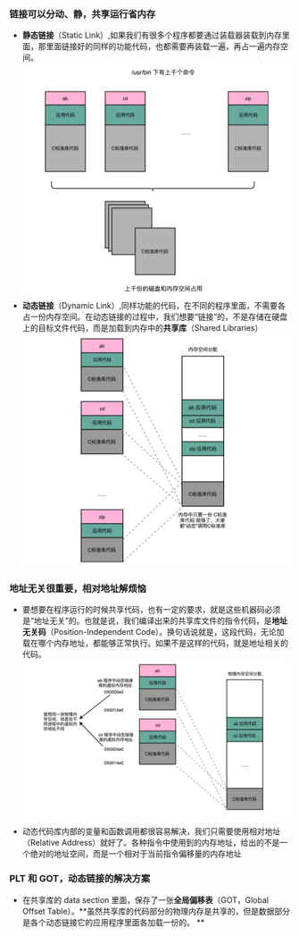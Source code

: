 ### 链接可以分动、静，共享运行省内存
 - **静态链接**（Static Link）,如果我们有很多个程序都要通过装载器装载到内存里面，那里面链接好的同样的功能代码，也都需要再装载一遍，再占一遍内存空间。
 ![101](./image/101.jpg)
 - **动态链接**（Dynamic Link）,同样功能的代码，在不同的程序里面，不需要各占一份内存空间。在动态链接的过程中，我们想要“链接”的，不是存储在硬盘上的目标文件代码，而是加载到内存中的**共享库**（Shared Libraries）
 ![102](./image/102.jpg)
### 地址无关很重要，相对地址解烦恼
- 要想要在程序运行的时候共享代码，也有一定的要求，就是这些机器码必须是“地址无关”的。也就是说，我们编译出来的共享库文件的指令代码，是**地址无关码**（Position-Independent Code）。换句话说就是，这段代码，无论加载在哪个内存地址，都能够正常执行。如果不是这样的代码，就是地址相关的代码。
 ![103](./image/103.jpg)

- 动态代码库内部的变量和函数调用都很容易解决，我们只需要使用相对地址（Relative Address）就好了。各种指令中使用到的内存地址，给出的不是一个绝对的地址空间，而是一个相对于当前指令偏移量的内存地址

### PLT 和 GOT，动态链接的解决方案
- 在共享库的 data section 里面，保存了一张**全局偏移表**（GOT，Global Offset Table）。**虽然共享库的代码部分的物理内存是共享的，但是数据部分是各个动态链接它的应用程序里面各加载一份的。
**